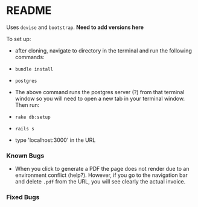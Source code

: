 # README

Uses `devise` and `bootstrap`. **Need to add versions here**

To set up:
* after cloning, navigate to directory in the terminal and run the following commands:

* `bundle install`

* `postgres`

* The above command runs the postgres server (?) from that terminal window so you will need to open a new tab in your terminal window. Then run:

* `rake db:setup`

* `rails s`

* type 'localhost:3000' in the URL

### Known Bugs
* When you click to generate a PDF the page does not render due to an environment conflict (help?). However, if you go to the navigation bar and delete `.pdf` from the URL, you will see clearly the actual invoice.

### Fixed Bugs
